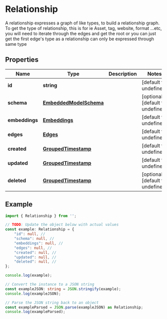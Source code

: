 
# Relationship

A relationship expresses a graph of like types, to build a relationship graph.   To get the type of relationship, this is for ie Asset, tag, website, format ...etc, you will need to iterate through the edges and get the root or you can just get the first edge\'s type as a relationship can only be expressed through same type

## Properties

Name | Type | Description | Notes
------------ | ------------- | ------------- | -------------
**id** | **string** |  | [default to undefined]
**schema** | [**EmbeddedModelSchema**](EmbeddedModelSchema) |  | [optional] [default to undefined]
**embeddings** | [**Embeddings**](Embeddings) |  | [default to undefined]
**edges** | [**Edges**](Edges) |  | [default to undefined]
**created** | [**GroupedTimestamp**](GroupedTimestamp) |  | [default to undefined]
**updated** | [**GroupedTimestamp**](GroupedTimestamp) |  | [default to undefined]
**deleted** | [**GroupedTimestamp**](GroupedTimestamp) |  | [optional] [default to undefined]

## Example

```typescript
import { Relationship } from '';

// TODO: Update the object below with actual values
const example: Relationship = {
    "id": null, // 
    "schema": null, // 
    "embeddings": null, // 
    "edges": null, // 
    "created": null, // 
    "updated": null, // 
    "deleted": null, // 
};

console.log(example);

// Convert the instance to a JSON string
const exampleJSON: string = JSON.stringify(example);
console.log(exampleJSON);

// Parse the JSON string back to an object
const exampleParsed = JSON.parse(exampleJSON) as Relationship;
console.log(exampleParsed);
```





